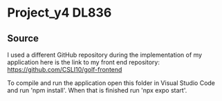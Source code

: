 # Project_y4 DL836
## Source
I used a different GitHub repository during the implementation of my application here is the link to my front end repository: https://github.com/CSLI10/golf-frontend



To compile and run the application open this folder in Visual Studio Code and run 'npm install'. When that is finished run 'npx expo start'. 
